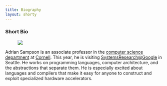 ```yaml
---
title: Biography
layout: shorty
---
```

### Short Bio

<figure>
<img src="media/photo/mulholland.jpeg" style="max-width: 250px;">
</figure>

Adrian Sampson is an associate professor in the [computer science department][cs] at [Cornell][].
This year, he is visiting [SystemsResearch@Google][srg] in Seattle.
He works on programming languages, computer architecture, and the abstractions that separate them.
He is especially excited about languages and compilers that make it easy for anyone to construct and exploit specialized hardware accelerators.

[cs]: https://www.cs.cornell.edu
[cornell]: https://www.cornell.edu
[approx]: research.html#approximate-computing
[srg]: https://techsysinfra.google/research/
